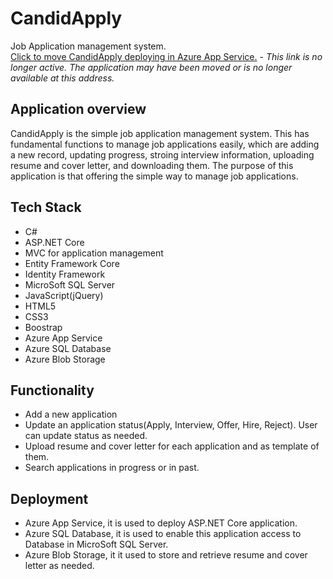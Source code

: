 # CandidApply
Job Application management system.  
[Click to move CandidApply deploying in Azure App Service.](https://candidapply20240514120238.azurewebsites.net/) - *This link is no longer active. The application may have been moved or is no longer available at this address.*

## Application overview
CandidApply is the simple job application management system. This has fundamental functions to manage job applications easily,
which are adding a new record, updating progress, stroing interview information, uploading resume and cover letter, and 
downloading them. The purpose of this application is that offering the simple way to manage job applications.

## Tech Stack
- C#
- ASP.NET Core
- MVC for application management
- Entity Framework Core
- Identity Framework
- MicroSoft SQL Server
- JavaScript(jQuery)
- HTML5
- CSS3
- Boostrap
- Azure App Service
- Azure SQL Database
- Azure Blob Storage

## Functionality
- Add a new application
- Update an application status(Apply, Interview, Offer, Hire, Reject). User can update status as needed.
- Upload resume and cover letter for each application and as template of them.
- Search applications in progress or in past.

## Deployment
- Azure App Service, it is used to deploy ASP.NET Core application.
- Azure SQL Database, it is used to enable this application access to Database in MicroSoft SQL Server.
- Azure Blob Storage, it it used to store and retrieve resume and cover letter as needed.
